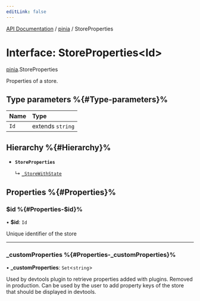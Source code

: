 ```yaml
---
editLink: false
---
```


[API Documentation](../index.md) / [pinia](../modules/pinia.md) / StoreProperties

# Interface: StoreProperties<Id\>

[pinia](../modules/pinia.md).StoreProperties

Properties of a store.

## Type parameters %{#Type-parameters}%

| Name | Type |
| :------ | :------ |
| `Id` | extends `string` |

## Hierarchy %{#Hierarchy}%

- **`StoreProperties`**

  ↳ [`_StoreWithState`](pinia._StoreWithState.md)

## Properties %{#Properties}%

### $id %{#Properties-$id}%

• **$id**: `Id`

Unique identifier of the store

___

### \_customProperties %{#Properties-\_customProperties}%

• **\_customProperties**: `Set`<`string`\>

Used by devtools plugin to retrieve properties added with plugins. Removed
in production. Can be used by the user to add property keys of the store
that should be displayed in devtools.
